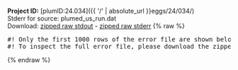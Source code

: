 **Project ID:** [plumID:24.034]({{ '/' | absolute_url }}eggs/24/034/)  
Stderr for source:  plumed_us_run.dat   
Download: [zipped raw stdout](plumed_us_run.dat.plumed_master.stdout.txt.zip) - [zipped raw stderr](plumed_us_run.dat.plumed_master.stderr.txt.zip) 
{% raw %}
<pre>
#! Only the first 1000 rows of the error file are shown below
#! To inspect the full error file, please download the zipped raw stderr file above
</pre>
{% endraw %}
